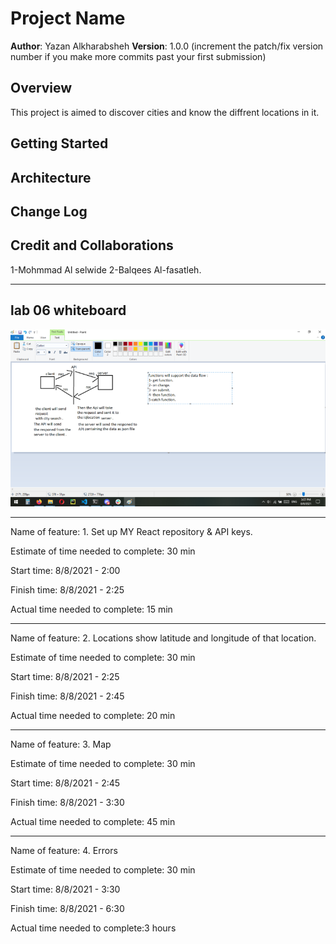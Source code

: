 # Project Name

**Author**: Yazan Alkharabsheh
**Version**: 1.0.0 (increment the patch/fix version number if you make more commits past your first submission)

## Overview
<!-- Provide a high level overview of what this application is and why you are building it, beyond the fact that it's an assignment for this class. (i.e. What's your problem domain?) -->
This project is aimed to discover cities and know the diffrent locations in it.

## Getting Started
<!-- What are the steps that a user must take in order to build this app on their own machine and get it running? -->

## Architecture
<!-- Provide a detailed description of the application design. What technologies (languages, libraries, etc) you're using, and any other relevant design information. -->

## Change Log
<!-- Use this area to document the iterative changes made to your application as each feature is successfully implemented. Use time stamps. Here's an example:

01-01-2001 4:59pm - Application now has a fully-functional express server, with a GET route for the location resource. -->

## Credit and Collaborations
<!-- Give credit (and a link) to other people or resources that helped you build this application. -->
1-Mohmmad Al selwide 2-Balqees Al-fasatleh.

-----------------------------------------

## lab 06 whiteboard

 ![lab06](src/img/Screenshot_440.png)

-----------------------------------------
Name of feature: 1. Set up MY React repository & API keys.

Estimate of time needed to complete: 30 min

Start time: 8/8/2021 - 2:00

Finish time: 8/8/2021 - 2:25

Actual time needed to complete: 15 min

-----------------------------------------

Name of feature: 2. Locations show latitude and longitude of that location.

Estimate of time needed to complete: 30 min

Start time: 8/8/2021 - 2:25

Finish time: 8/8/2021 - 2:45

Actual time needed to complete: 20 min

-----------------------------------------

Name of feature: 3. Map

Estimate of time needed to complete: 30 min

Start time: 8/8/2021 - 2:45

Finish time: 8/8/2021 - 3:30

Actual time needed to complete: 45 min

-----------------------------------------

Name of feature: 4. Errors

Estimate of time needed to complete: 30 min

Start time: 8/8/2021 - 3:30

Finish time: 8/8/2021 - 6:30

Actual time needed to complete:3 hours